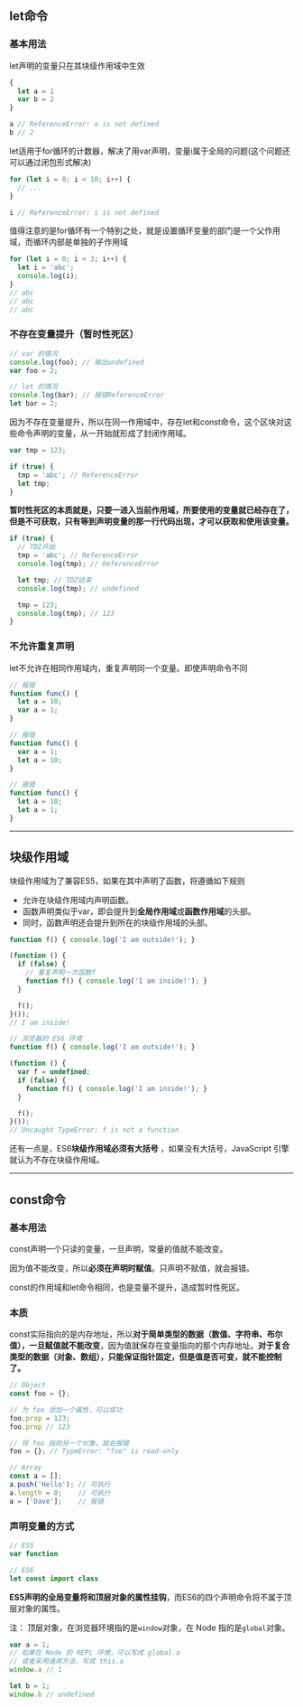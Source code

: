 ## let命令

### 基本用法

let声明的变量只在其块级作用域中生效

```javascript
{
  let a = 1
  var b = 2
}

a // ReferenceError: a is not defined
b // 2
```

let适用于for循环的计数器，解决了用var声明，变量i属于全局的问题(这个问题还可以通过闭包形式解决)

```javascript
for (let i = 0; i < 10; i++) {
  // ...
}

i // ReferenceError: i is not defined
```

值得注意的是for循环有一个特别之处，就是设置循环变量的部门是一个父作用域，而循环内部是单独的子作用域

```javascript
for (let i = 0; i < 3; i++) {
  let i = 'abc';
  console.log(i);
}
// abc
// abc
// abc
```

### 不存在变量提升（暂时性死区）

```javascript
// var 的情况
console.log(foo); // 输出undefined
var foo = 2;

// let 的情况
console.log(bar); // 报错ReferenceError
let bar = 2;
```

因为不存在变量提升，所以在同一作用域中，存在let和const命令，这个区块对这些命令声明的变量，从一开始就形成了封闭作用域。

```javascript
var tmp = 123;

if (true) {
  tmp = 'abc'; // ReferenceError
  let tmp;
}
```

 **暂时性死区的本质就是，只要一进入当前作用域，所要使用的变量就已经存在了，但是不可获取，只有等到声明变量的那一行代码出现，才可以获取和使用该变量。** 

```javascript
if (true) {
  // TDZ开始
  tmp = 'abc'; // ReferenceError
  console.log(tmp); // ReferenceError

  let tmp; // TDZ结束
  console.log(tmp); // undefined

  tmp = 123;
  console.log(tmp); // 123
}
```

### 不允许重复声明

let不允许在相同作用域内，重复声明同一个变量。即使声明命令不同

```javascript
// 报错
function func() {
  let a = 10;
  var a = 1;
}

// 报错
function func() {
  var a = 1;
  let a = 10;
}

// 报错
function func() {
  let a = 10;
  let a = 1;
}
```

------

## 块级作用域

块级作用域为了兼容ES5，如果在其中声明了函数，将遵循如下规则

-  允许在块级作用域内声明函数。 
-  函数声明类似于var，即会提升到**全局作用域**或**函数作用域**的头部。 
-  同时，函数声明还会提升到所在的块级作用域的头部。 

```javascript
function f() { console.log('I am outside!'); }

(function () {
  if (false) {
    // 重复声明一次函数f
    function f() { console.log('I am inside!'); }
  }

  f();
}());
// I am inside!

// 浏览器的 ES6 环境
function f() { console.log('I am outside!'); }

(function () {
  var f = undefined;
  if (false) {
    function f() { console.log('I am inside!'); }
  }

  f();
}());
// Uncaught TypeError: f is not a function
```

还有一点是，ES6**块级作用域必须有大括号** ，如果没有大括号，JavaScript 引擎就认为不存在块级作用域。 

------

## const命令

### 基本用法

const声明一个只读的变量，一旦声明，常量的值就不能改变。

因为值不能改变，所以**必须在声明时赋值**。只声明不赋值，就会报错。

const的作用域和let命令相同，也是变量不提升，造成暂时性死区。

### 本质

const实际指向的是内存地址，所以**对于简单类型的数据（数值、字符串、布尔值），一旦赋值就不能改变**，因为值就保存在变量指向的那个内存地址。**对于复合类型的数据（对象、数组），只能保证指针固定，但是值是否可变，就不能控制了。**

```javascript
// Object
const foo = {};

// 为 foo 添加一个属性，可以成功
foo.prop = 123;
foo.prop // 123

// 将 foo 指向另一个对象，就会报错
foo = {}; // TypeError: "foo" is read-only

// Array
const a = [];
a.push('Hello'); // 可执行
a.length = 0;    // 可执行
a = ['Dave'];    // 报错
```

### 声明变量的方式

```javascript
// ES5
var function

// ES6
let const import class
```

**ES5声明的全局变量将和顶层对象的属性挂钩**，而ES6的四个声明命令将不属于顶层对象的属性。

注： 顶层对象，在浏览器环境指的是`window`对象，在 Node 指的是`global`对象。 

```javascript
var a = 1;
// 如果在 Node 的 REPL 环境，可以写成 global.a
// 或者采用通用方法，写成 this.a
window.a // 1

let b = 1;
window.b // undefined
```


